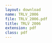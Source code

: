 ```yaml
---
layout: download
name: TRLV_2006
file: TRLV_2006.pdf
title: TRLV 2006
extension: pdf
class: pdf
---
```

